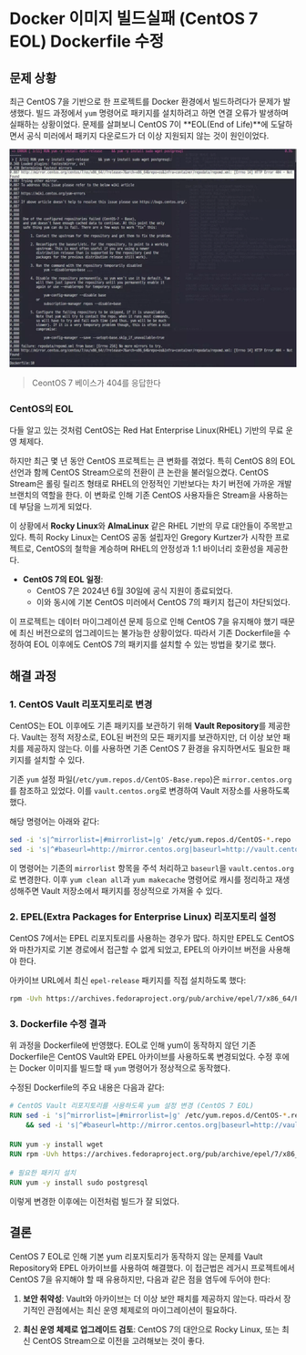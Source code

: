 # Docker 이미지 빌드실패 (CentOS 7 EOL) Dockerfile 수정

## 문제 상황

최근 CentOS 7을 기반으로 한 프로젝트를 Docker 환경에서 빌드하려다가 문제가 발생했다. 빌드 과정에서 `yum` 명령어로 패키지를 설치하려고 하면 연결 오류가 발생하며 실패하는 상황이었다. 문제를 살펴보니 CentOS 7이 **EOL(End of Life)**에 도달하면서 공식 미러에서 패키지 다운로드가 더 이상 지원되지 않는 것이 원인이었다.

![1](https://raw.githubusercontent.com/ShanePark/mdblog/main/devops/docker/cent-7-eol.assets/1.webp)

> CeontOS 7 베이스가 404를 응답한다

### CentOS의 EOL

다들 알고 있는 것처럼 CentOS는 Red Hat Enterprise Linux(RHEL) 기반의 무료 운영 체제다. 

하지만 최근 몇 년 동안 CentOS 프로젝트는 큰 변화를 겪었다. 특히 CentOS 8의 EOL 선언과 함께 CentOS Stream으로의 전환이 큰 논란을 불러일으켰다. CentOS Stream은 롤링 릴리즈 형태로 RHEL의 안정적인 기반보다는 차기 버전에 가까운 개발 브랜치의 역할을 한다. 이 변화로 인해 기존 CentOS 사용자들은 Stream을 사용하는 데 부담을 느끼게 되었다.

이 상황에서 **Rocky Linux**와 **AlmaLinux** 같은 RHEL 기반의 무료 대안들이 주목받고 있다. 특히 Rocky Linux는 CentOS 공동 설립자인 Gregory Kurtzer가 시작한 프로젝트로, CentOS의 철학을 계승하며 RHEL의 안정성과 1:1 바이너리 호환성을 제공한다.

- **CentOS 7의 EOL 일정**:
  - CentOS 7은 2024년 6월 30일에 공식 지원이 종료되었다.
  - 이와 동시에 기본 CentOS 미러에서 CentOS 7의 패키지 접근이 차단되었다.

이 프로젝트는 데이터 마이그레이션 문제 등으로 인해 CentOS 7을 유지해야 했기 때문에 최신 버전으로의 업그레이드는 불가능한 상황이었다. 따라서 기존 Dockerfile을 수정하여 EOL 이후에도 CentOS 7의 패키지를 설치할 수 있는 방법을 찾기로 했다.

## 해결 과정

### 1. CentOS Vault 리포지토리로 변경

CentOS는 EOL 이후에도 기존 패키지를 보관하기 위해 **Vault Repository**를 제공한다. Vault는 정적 저장소로, EOL된 버전의 모든 패키지를 보관하지만, 더 이상 보안 패치를 제공하지 않는다. 이를 사용하면 기존 CentOS 7 환경을 유지하면서도 필요한 패키지를 설치할 수 있다.

기존 `yum` 설정 파일(`/etc/yum.repos.d/CentOS-Base.repo`)은 `mirror.centos.org`를 참조하고 있었다. 이를 `vault.centos.org`로 변경하여 Vault 저장소를 사용하도록 했다.

해당 명령어는 아래와 같다:

```bash
sed -i 's|^mirrorlist=|#mirrorlist=|g' /etc/yum.repos.d/CentOS-*.repo
sed -i 's|^#baseurl=http://mirror.centos.org|baseurl=http://vault.centos.org|g' /etc/yum.repos.d/CentOS-*.repo
```

이 명령어는 기존의 `mirrorlist` 항목을 주석 처리하고 `baseurl`을 `vault.centos.org`로 변경한다. 이후 `yum clean all`과 `yum makecache` 명령어로 캐시를 정리하고 재생성해주면 Vault 저장소에서 패키지를 정상적으로 가져올 수 있다.

### 2. EPEL(Extra Packages for Enterprise Linux) 리포지토리 설정

CentOS 7에서는 EPEL 리포지토리를 사용하는 경우가 많다. 하지만 EPEL도 CentOS와 마찬가지로 기본 경로에서 접근할 수 없게 되었고, EPEL의 아카이브 버전을 사용해야 한다.

아카이브 URL에서 최신 `epel-release` 패키지를 직접 설치하도록 했다:

```bash
rpm -Uvh https://archives.fedoraproject.org/pub/archive/epel/7/x86_64/Packages/e/epel-release-7-14.noarch.rpm
```

### 3. Dockerfile 수정 결과

위 과정을 Dockerfile에 반영했다. EOL로 인해 yum이 동작하지 않던 기존 Dockerfile은 CentOS Vault와 EPEL 아카이브를 사용하도록 변경되었다. 수정 후에는 Docker 이미지를 빌드할 때 `yum` 명령어가 정상적으로 동작했다.

수정된 Dockerfile의 주요 내용은 다음과 같다:

```dockerfile
# CentOS Vault 리포지토리를 사용하도록 yum 설정 변경 (CentOS 7 EOL)
RUN sed -i 's|^mirrorlist=|#mirrorlist=|g' /etc/yum.repos.d/CentOS-*.repo \
    && sed -i 's|^#baseurl=http://mirror.centos.org|baseurl=http://vault.centos.org|g' /etc/yum.repos.d/CentOS-*.repo

RUN yum -y install wget
RUN rpm -Uvh https://archives.fedoraproject.org/pub/archive/epel/7/x86_64/Packages/e/epel-release-7-14.noarch.rpm

# 필요한 패키지 설치
RUN yum -y install sudo postgresql
```

이렇게 변경한 이후에는 이전처럼 빌드가 잘 되었다.

## 결론

CentOS 7 EOL로 인해 기본 yum 리포지토리가 동작하지 않는 문제를 Vault Repository와 EPEL 아카이브를 사용하여 해결했다. 이 접근법은 레거시 프로젝트에서 CentOS 7을 유지해야 할 때 유용하지만, 다음과 같은 점을 염두에 두어야 한다:

1. **보안 취약성**:
   Vault와 아카이브는 더 이상 보안 패치를 제공하지 않는다. 따라서 장기적인 관점에서는 최신 운영 체제로의 마이그레이션이 필요하다.

2. **최신 운영 체제로 업그레이드 검토**:
   CentOS 7의 대안으로 Rocky Linux, 또는 최신 CentOS Stream으로 이전을 고려해보는 것이 좋다.
